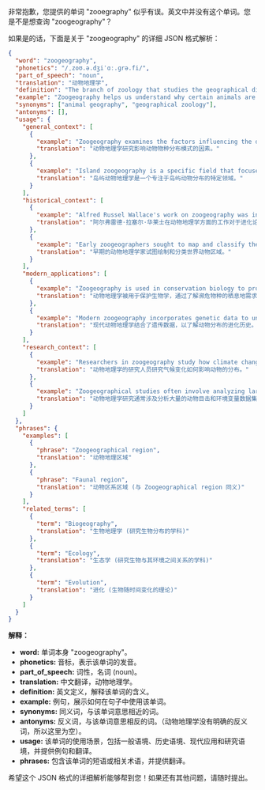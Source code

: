 非常抱歉，您提供的单词 "zooegraphy" 似乎有误。英文中并没有这个单词。您是不是想查询 "zoogeography"？

如果是的话，下面是关于 "zoogeography" 的详细 JSON 格式解析：

```json
{
  "word": "zoogeography",
  "phonetics": "/ˌzoʊ.ə.dʒiˈɑː.ɡrə.fi/",
  "part_of_speech": "noun",
  "translation": "动物地理学",
  "definition": "The branch of zoology that studies the geographical distribution of animals.",
  "example": "Zoogeography helps us understand why certain animals are found in specific regions of the world.",
  "synonyms": ["animal geography", "geographical zoology"],
  "antonyms": [],
  "usage": {
    "general_context": [
      {
        "example": "Zoogeography examines the factors influencing the distribution patterns of animal species.",
        "translation": "动物地理学研究影响动物物种分布模式的因素。"
      },
      {
        "example": "Island zoogeography is a specific field that focuses on the distribution of animals on islands.",
        "translation": "岛屿动物地理学是一个专注于岛屿动物分布的特定领域。"
      }
    ],
    "historical_context": [
      {
        "example": "Alfred Russel Wallace's work on zoogeography was instrumental in developing the theory of evolution.",
        "translation": "阿尔弗雷德·拉塞尔·华莱士在动物地理学方面的工作对于进化论的发展起到了重要作用。"
      },
      {
        "example": "Early zoogeographers sought to map and classify the world's animal regions.",
        "translation": "早期的动物地理学家试图绘制和分类世界动物区域。"
      }
    ],
    "modern_applications": [
      {
        "example": "Zoogeography is used in conservation biology to protect endangered species by understanding their habitat requirements.",
        "translation": "动物地理学被用于保护生物学，通过了解濒危物种的栖息地需求来保护它们。"
      },
      {
        "example": "Modern zoogeography incorporates genetic data to understand the evolutionary history of animal distributions.",
        "translation": "现代动物地理学结合了遗传数据，以了解动物分布的进化历史。"
      }
    ],
    "research_context": [
      {
        "example": "Researchers in zoogeography study how climate change affects the distribution of animals.",
        "translation": "动物地理学的研究人员研究气候变化如何影响动物的分布。"
      },
      {
        "example": "Zoogeographical studies often involve analyzing large datasets of animal sightings and environmental variables.",
        "translation": "动物地理学研究通常涉及分析大量的动物目击和环境变量数据集。"
      }
    ]
  },
  "phrases": {
    "examples": [
      {
        "phrase": "Zoogeographical region",
        "translation": "动物地理区域"
      },
      {
        "phrase": "Faunal region",
        "translation": "动物区系区域 (与 Zoogeographical region 同义)"
      }
    ],
    "related_terms": [
      {
        "term": "Biogeography",
        "translation": "生物地理学 (研究生物分布的学科)"
      },
      {
        "term": "Ecology",
        "translation": "生态学 (研究生物与其环境之间关系的学科)"
      },
      {
        "term": "Evolution",
        "translation": "进化 (生物随时间变化的理论)"
      }
    ]
  }
}
```

**解释：**

*   **word:** 单词本身 "zoogeography"。
*   **phonetics:** 音标，表示该单词的发音。
*   **part\_of\_speech:** 词性，名词 (noun)。
*   **translation:** 中文翻译，动物地理学。
*   **definition:** 英文定义，解释该单词的含义。
*   **example:** 例句，展示如何在句子中使用该单词。
*   **synonyms:** 同义词，与该单词意思相近的词。
*   **antonyms:** 反义词，与该单词意思相反的词。（动物地理学没有明确的反义词，所以这里为空）。
*   **usage:** 该单词的使用场景，包括一般语境、历史语境、现代应用和研究语境，并提供例句和翻译。
*   **phrases:** 包含该单词的短语或相关术语，并提供翻译。

希望这个 JSON 格式的详细解析能够帮到您！如果还有其他问题，请随时提出。
 